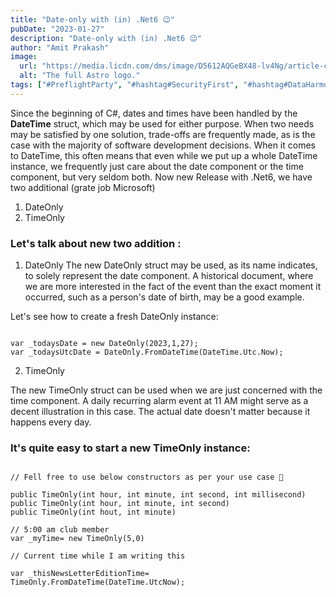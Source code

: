 ```yaml
---
title: "Date-only with (in) .Net6 😉"
pubDate: "2023-01-27"
description: "Date-only with (in) .Net6 😉"
author: "Amit Prakash"
image:
  url: "https://media.licdn.com/dms/image/D5612AQGeBX48-lv4Ng/article-cover_image-shrink_423_752/0/1674843978327?e=1713398400&v=beta&t=069pGKOxiTZ5vQdpu3-sP__E6A0BVIrnUGN6N0sEE94"
  alt: "The full Astro logo."
tags: ["#PreflightParty", "#hashtag#SecurityFirst", "#hashtag#DataHarmony", "#hashtag#NoMoreWebWalls"]
---
```


Since the beginning of C#, dates and times have been handled by the **DateTime** struct, which may be used for either purpose. When two needs may be satisfied by one solution, trade-offs are frequently made, as is the case with the majority of software development decisions. When it comes to DateTime, this often means that even while we put up a whole DateTime instance, we frequently just care about the date component or the time component, but very seldom both.
Now new Release with .Net6, we have two additional (grate job Microsoft)
1. DateOnly
2. TimeOnly

### Let's talk about new two addition :

1. DateOnly
The new DateOnly struct may be used, as its name indicates, to solely represent the date component. A historical document, where we are more interested in the fact of the event than the exact moment it occurred, such as a person's date of birth, may be a good example.

Let's see how to create a fresh DateOnly instance:

```

var _todaysDate = new DateOnly(2023,1,27);
var _todaysUtcDate = DateOnly.FromDateTime(DateTime.Utc.Now);

```

2. TimeOnly

The new TimeOnly struct can be used when we are just concerned with the time component. A daily recurring alarm event at 11 AM might serve as a decent illustration in this case. The actual date doesn't matter because it happens every day.

### It's quite easy to start a new TimeOnly instance:

```

// Fell free to use below constructors as per your use case 🙂

public TimeOnly(int hour, int minute, int second, int millisecond)
public TimeOnly(int hour, int minute, int second)
public TimeOnly(int hout, int minute)

// 5:00 am club member 
var _myTime= new TimeOnly(5,0)

// Current time while I am writing this

var _thisNewsLetterEditionTime= TimeOnly.FromDateTime(DateTime.UtcNow);


```